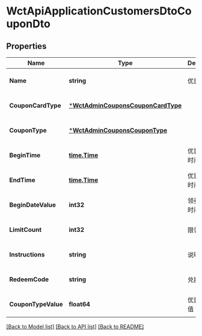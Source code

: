 # WctApiApplicationCustomersDtoCouponDto

## Properties
Name | Type | Description | Notes
------------ | ------------- | ------------- | -------------
**Name** | **string** | 优惠券名称 | [optional] [default to null]
**CouponCardType** | [***WctAdminCouponsCouponCardType**](WCT.Admin.Coupons.CouponCardType.md) |  | [optional] [default to null]
**CouponType** | [***WctAdminCouponsCouponType**](WCT.Admin.Coupons.CouponType.md) |  | [optional] [default to null]
**BeginTime** | [**time.Time**](time.Time.md) | 优惠券开始时间 | [optional] [default to null]
**EndTime** | [**time.Time**](time.Time.md) | 优惠券结束时间 | [optional] [default to null]
**BeginDateValue** | **int32** | 领券后开始时间 | [optional] [default to null]
**LimitCount** | **int32** | 限领数量 | [optional] [default to null]
**Instructions** | **string** | 说明 | [optional] [default to null]
**RedeemCode** | **string** | 兑换码 | [optional] [default to null]
**CouponTypeValue** | **float64** | 优惠券类型值 | [optional] [default to null]

[[Back to Model list]](../README.md#documentation-for-models) [[Back to API list]](../README.md#documentation-for-api-endpoints) [[Back to README]](../README.md)

